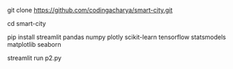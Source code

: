 git clone https://github.com/codingacharya/smart-city.git

cd smart-city

pip install streamlit pandas numpy plotly scikit-learn tensorflow statsmodels matplotlib seaborn

streamlit run p2.py
